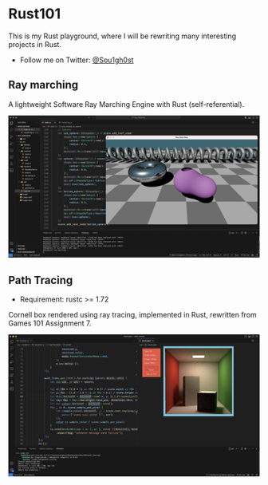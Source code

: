 # Rust101
This is my Rust playground, where I will be rewriting many interesting projects in Rust.
- Follow me on Twitter: [@Sou1gh0st](https://twitter.com/Sou1gh0st)

## Ray marching
A lightweight Software Ray Marching Engine with Rust (self-referential).

![Result](https://raw.githubusercontent.com/Soulghost/Rust101/master/static/ray_marching.png)


## Path Tracing
- Requirement: rustc >= 1.72

Cornell box rendered using ray tracing, implemented in Rust, rewritten from Games 101 Assignment 7.

![Result](https://raw.githubusercontent.com/Soulghost/Rust101/master/static/path_tracing_f1.png)
